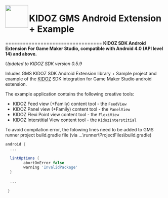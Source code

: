 <a href="url"><img src="https://github.com/Kidoz-SDK/Kidoz_Android_SDK_Example/blob/master/graphics/App%20icon.png" align="left" height="72" width="72" ></a>

# KIDOZ GMS Android Extension + Example
=================================
**KIDOZ SDK Android Extension For Game Maker Studio, compatible with Android 4.0 (API level 14) and above.** 

*Updated to KIDOZ SDK version 0.5.9*
 
Inludes GMS KIDOZ SDK Android Extension library + Sample project and example of the [KIDOZ](http://www.kidoz.net) SDK integration for Game Maker Studio android extension.

The example application contains the following creative tools:
* KIDOZ Feed view (+Family) content tool - the `FeedView`
* KIDOZ Panel view (+Family) content tool - the `PanelView`
* KIDOZ Flexi Point view content tool - the `FlexiView`
* KIDOZ Interstitial View content tool - the `KidozInterstitial`


To avoid compilation error, the folowing lines need to be added to GMS runner project build.gradle file (via ...\runner\ProjectFiles\build.gradle)

```groovy
android {
  ...

  lintOptions {
        abortOnError false
        warning 'InvalidPackage'
  }
    
  ...
    
 }
``` 
